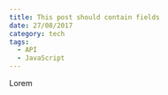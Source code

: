 ```yaml
---
title: This post should contain fields
date: 27/08/2017
category: tech
tags:
  - API
  - JavaScript
---
```

Lorem

